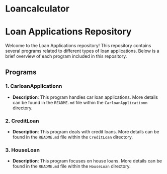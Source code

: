 # Loancalculator
 # Loan Applications Repository

Welcome to the Loan Applications repository! This repository contains several programs related to different types of loan applications. 
Below is a brief overview of each program included in this repository.

## Programs

### 1. CarloanApplicationn
- **Description**: This program handles car loan applications. More details can be found in the `README.md` file within the `CarloanApplicationn` directory.

### 2. CreditLoan
- **Description**: This program deals with credit loans. More details can be found in the `README.md` file within the `CreditLoan` directory.

### 3. HouseLoan
- **Description**: This program focuses on house loans. More details can be found in the `README.md` file within the `HouseLoan` directory.
